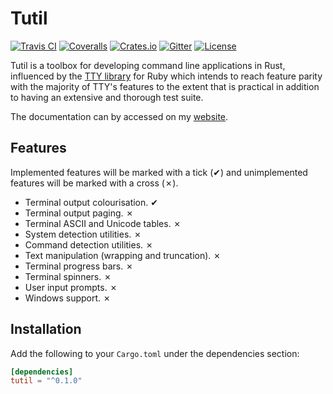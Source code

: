 # Tutil

[![Travis CI][travis-ci-badge]][travis-ci]
[![Coveralls][coveralls-badge]][coveralls]
[![Crates.io][crates-io-badge]][crates-io]
[![Gitter][gitter-badge]][gitter]
[![License][license-badge]][license]

Tutil is a toolbox for developing command line applications in Rust, influenced
by the [TTY library][tty] for Ruby which intends to reach feature parity with
the majority of TTY's features to the extent that is practical in addition to
having an extensive and thorough test suite.

The documentation can by accessed on my [website](https://shrike.me/tutil).

## Features

Implemented features will be marked with a tick (✔) and unimplemented features
will be marked with a cross (✗).

- Terminal output colourisation. ✔
- Terminal output paging. ✗
- Terminal ASCII and Unicode tables. ✗
- System detection utilities. ✗
- Command detection utilities. ✗
- Text manipulation (wrapping and truncation). ✗
- Terminal progress bars. ✗
- Terminal spinners. ✗
- User input prompts. ✗
- Windows support. ✗

## Installation

Add the following to your `Cargo.toml` under the dependencies section:

```toml
[dependencies]
tutil = "^0.1.0"
```

<!-- Links -->
[tty]: http://peter-murach.github.io/tty/
<!-- Badge links and SVGs -->
[travis-ci]: https://travis-ci.org/SShrike/tutil
[travis-ci-badge]: https://img.shields.io/travis/SShrike/tutil.svg
[coveralls]: https://coveralls.io/github/SShrike/tutil
[coveralls-badge]: https://img.shields.io/coveralls/SShrike/tutil.svg
[crates-io]: https://crates.io/crates/tutil
[crates-io-badge]: https://img.shields.io/crates/v/tutil.svg
[gitter]: https://gitter.im/SShrike/tutil
[gitter-badge]: https://img.shields.io/gitter/room/SShrike/tutil.svg
[license]: https://www.mozilla.org/en-GB/MPL/2.0/
[license-badge]: https://img.shields.io/crates/l/tutil.svg
